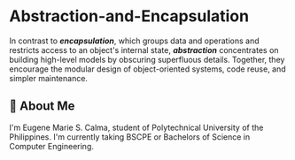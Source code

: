 # Abstraction-and-Encapsulation
In contrast to _**encapsulation**_, which groups data and operations and restricts access to an object's internal state, _**abstraction**_ concentrates on building high-level models by obscuring superfluous details. Together, they encourage the modular design of object-oriented systems, code reuse, and simpler maintenance.

## 🚀 About Me
I'm Eugene Marie S. Calma, student of Polytechnical University of the Philippines. I'm currently taking BSCPE or Bachelors of Science in Computer Engineering. 
